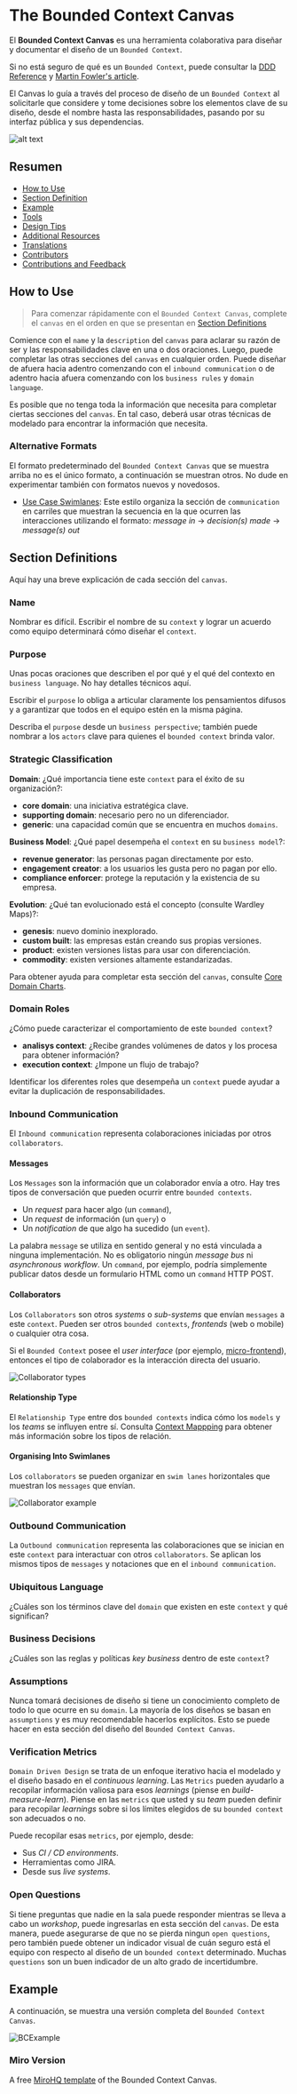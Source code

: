 # The Bounded Context Canvas

El **Bounded Context Canvas** es una herramienta colaborativa para diseñar y documentar el diseño de un `Bounded Context`.

Si no está seguro de qué es un `Bounded Context`, puede consultar la [DDD Reference](https://www.domainlanguage.com/ddd/reference/) y [Martin Fowler's article](https://martinfowler.com/bliki/BoundedContext.html).

El Canvas lo guía a través del proceso de diseño de un `Bounded Context` al solicitarle que considere y tome decisiones sobre los elementos clave de su diseño, desde el nombre hasta las responsabilidades, pasando por su interfaz pública y sus dependencias.

![alt text](assets/bounded-context-canvas-v5.jpg "The Bounded Context Canvas V5")

## Resumen

- [How to Use](#how-to-use)
- [Section Definition](#section-definitions)
- [Example](#example)
- [Tools](#tools)
- [Design Tips](#design-tips)
- [Additional Resources](#additional-resources)
- [Translations](#translations)
- [Contributors](#contributors)
- [Contributions and Feedback](#contributions-and-feedback)

## How to Use

>Para comenzar rápidamente con el `Bounded Context Canvas`, complete el `canvas` en el orden en que se presentan en [Section Definitions](#section-definitions)

Comience con el `name` y la `description` del `canvas` para aclarar su razón de ser y las responsabilidades clave en una o dos oraciones. Luego, puede completar las otras secciones del `canvas` en cualquier orden. Puede diseñar de afuera hacia adentro comenzando con el `inbound communication` o de adentro hacia afuera comenzando con los `business rules` y `domain language`.

Es posible que no tenga toda la información que necesita para completar ciertas secciones del `canvas`. En tal caso, deberá usar otras técnicas de modelado para encontrar la información que necesita.

### Alternative Formats

El formato predeterminado del `Bounded Context Canvas` que se muestra arriba no es el único formato, a continuación se muestran otros. No dude en experimentar también con formatos nuevos y novedosos.

- [Use Case Swimlanes](https://medium.com/nick-tune-tech-strategy-blog/bounded-context-canvas-recipe-use-case-swimlanes-11ca647175d3): Este estilo organiza la sección de `communication` en carriles que muestran la secuencia en la que ocurren las interacciones utilizando el formato: *message in* -> *decision(s) made* -> *message(s) out*


## Section Definitions

Aquí hay una breve explicación de cada sección del `canvas`.

### Name

Nombrar es difícil. Escribir el nombre de su `context` y lograr un acuerdo como equipo determinará cómo diseñar el `context`.

### Purpose

Unas pocas oraciones que describen el por qué y el qué del contexto en `business language`. No hay detalles técnicos aquí.

Escribir el `purpose` lo obliga a articular claramente los pensamientos difusos y a garantizar que todos en el equipo estén en la misma página.

Describa el `purpose` desde un `business perspective`; también puede nombrar a los `actors` clave para quienes el `bounded context` brinda valor.

### Strategic Classification

**Domain**: ¿Qué importancia tiene este `context` para el éxito de su organización?:

- **core domain**: una iniciativa estratégica clave.
- **supporting domain**: necesario pero no un diferenciador.
- **generic**: una capacidad común que se encuentra en muchos `domains`.

**Business Model**: ¿Qué papel desempeña el `context` en su `business model`?:

- **revenue generator**: las personas pagan directamente por esto.
- **engagement creator**: a los usuarios les gusta pero no pagan por ello.
- **compliance enforcer**: protege la reputación y la existencia de su empresa.

**Evolution**: ¿Qué tan evolucionado está el concepto (consulte Wardley Maps)?:

- **genesis**: nuevo dominio inexplorado.
- **custom built**: las empresas están creando sus propias versiones.
- **product**: existen versiones listas para usar con diferenciación.
- **commodity**: existen versiones altamente estandarizadas.

Para obtener ayuda para completar esta sección del `canvas`, consulte [Core Domain Charts](https://github.com/ddd-crew/core-domain-charts).

### Domain Roles

¿Cómo puede caracterizar el comportamiento de este `bounded context`? 

- **analisys context**: ¿Recibe grandes volúmenes de datos y los procesa para obtener información? 
- **execution context**: ¿Impone un flujo de trabajo? 

Identificar los diferentes roles que desempeña un `context` puede ayudar a evitar la duplicación de responsabilidades.

### Inbound Communication

El `Inbound communication` representa colaboraciones iniciadas por otros `collaborators`.

#### Messages

Los `Messages` son la información que un colaborador envía a otro. Hay tres tipos de conversación que pueden ocurrir entre `bounded contexts`. 
- Un *request* para hacer algo (un `command`), 
- Un *request* de información (un `query`) o 
- Un *notification* de que algo ha sucedido (un `event`).

La palabra `message` se utiliza en sentido general y no está vinculada a ninguna implementación. No es obligatorio ningún *message bus* ni *asynchronous workflow*. Un `command`, por ejemplo, podría simplemente publicar datos desde un formulario HTML como un `command` HTTP POST. 

#### Collaborators

Los `Collaborators` son otros *systems* o *sub-systems* que envían `messages` a este `context`. Pueden ser otros `bounded contexts`, *frontends* (web o mobile) o cualquier otra cosa.

Si el `Bounded Context` posee el *user interface* (por ejemplo, [micro-frontend](https://martinfowler.com/articles/micro-frontends.html)), entonces el tipo de colaborador es la interacción directa del usuario.

![Collaborator types](assets/collaborator-types.jpeg)

#### Relationship Type

El `Relationship Type` entre dos `bounded contexts` indica cómo los `models` y los *teams* se influyen entre sí. Consulta [Context Mappping](https://github.com/ddd-crew/context-mapping) para obtener más información sobre los tipos de relación.

#### Organising Into Swimlanes

Los `collaborators` se pueden organizar en `swim lanes` horizontales que muestran los `messages` que envían.

![Collaborator example](assets/collaborator-example.jpeg)

### Outbound Communication

La `Outbound communication` representa las colaboraciones que se inician en este `context` para interactuar con otros `collaborators`. Se aplican los mismos tipos de `messages` y notaciones que en el `inbound communication`.

### Ubiquitous Language

¿Cuáles son los términos clave del `domain` que existen en este `context` y qué significan?

### Business Decisions

¿Cuáles son las reglas y políticas *key business* dentro de este `context`?

### Assumptions

Nunca tomará decisiones de diseño si tiene un conocimiento completo de todo lo que ocurre en su `domain`. La mayoría de los diseños se basan en `assumptions` y es muy recomendable hacerlos explícitos. Esto se puede hacer en esta sección del diseño del `Bounded Context Canvas`.

### Verification Metrics

`Domain Driven Design` se trata de un enfoque iterativo hacia el modelado y el diseño basado en el *continuous learning*. Las `Metrics` pueden ayudarlo a recopilar información valiosa para esos *learnings* (piense en *build-measure-learn*). Piense en las `metrics` que usted y su *team* pueden definir para recopilar *learnings* sobre si los límites elegidos de su `bounded context` son adecuados o no.

Puede recopilar esas `metrics`, por ejemplo, desde:

- Sus *CI / CD environments*.
- Herramientas como JIRA.
- Desde sus *live systems*.

### Open Questions

Si tiene preguntas que nadie en la sala puede responder mientras se lleva a cabo un *workshop*, puede ingresarlas en esta sección del `canvas`. De esta manera, puede asegurarse de que no se pierda ningun `open questions`, pero también puede obtener un indicador visual de cuán seguro está el equipo con respecto al diseño de un `bounded context` determinado. Muchas `questions` son un buen indicador de un alto grado de incertidumbre.

## Example

A continuación, se muestra una versión completa del `Bounded Context Canvas`.

![BCExample](assets/BCCanvasExample.jpg)

### Miro Version
A free [MiroHQ template](https://miro.com/miroverse/category/newly-added/the-bounded-context-canvas) of the Bounded Context Canvas.


